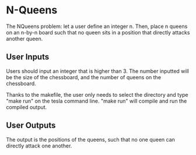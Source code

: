 # N-Queens
The NQueens problem: let a user define an integer n. Then, place n queens on an n-by-n board such that no queen sits in a position that directly attacks another queen.

## User Inputs
Users should input an integer that is higher than 3. The number inputted will be the size of the chessboard, and the number of queens on the chessboard. 

Thanks to the makefile, the user only needs to select the directory and type "make run" on the tesla command line. "make run" will compile and run the compiled output.

## User Outputs
The output is the positions of the queens, such that no one queen can directly attack one another.
